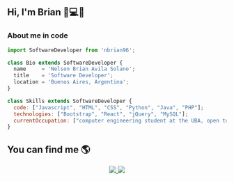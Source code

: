 ## Hi, I'm Brian 👋💻👦

### About me in code

```js
import SoftwareDeveloper from 'nbrian96';

class Bio extends SoftwareDeveloper {
  name     = 'Nelson Brian Avila Solano';
  title    = 'Software Developer';
  location = 'Buenos Aires, Argentina';
}

class Skills extends SoftwareDeveloper {
  code: ["Javascript", "HTML", "CSS", "Python", "Java", "PHP"];   
  technologies: ["Bootstrap", "React", "jQuery", "MySQL"];   
  currentOccupation: ["computer engineering student at the UBA, open to job opportunities"];
}
```

## You can find me 🌎

<p align="center">
  <a href="https://www.instagram.com/nbrian96/?hl=es">
    <img src="https://www.vectorlogo.zone/logos/instagram/instagram-ar21.svg">
  </a>

  <a href="https://www.linkedin.com/in/nelsonavilasolano96/">
    <img src="https://www.vectorlogo.zone/logos/linkedin/linkedin-ar21.svg">
  </a>
</p>

<!--
**nbrian96/nbrian96** is a ✨ _special_ ✨ repository because its `README.md` (this file) appears on your GitHub profile.

Here are some ideas to get you started:

- 🔭 I’m currently working on ...
- 🌱 I’m currently learning ...
- 👯 I’m looking to collaborate on ...
- 🤔 I’m looking for help with ...
- 💬 Ask me about ...
- 📫 How to reach me: ...
- 😄 Pronouns: ...
- ⚡ Fun fact: ...
-->
